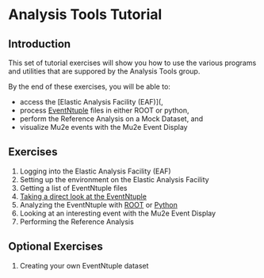 # Analysis Tools Tutorial

## Introduction

This set of tutorial exercises will show you how to use the various programs and utilities that are suppored by the Analysis Tools group.

By the end of these exercises, you will be able to:

* access the [Elastic Analysis Facility (EAF)](,
* process [EventNtuple](https://github.com/Mu2e/EventNtuple) files in either ROOT or python,
* perform the Reference Analysis on a Mock Dataset, and
* visualize Mu2e events with the Mu2e Event Display

## Exercises

1. Logging into the Elastic Analysis Facility (EAF)
2. Setting up the environment on the Elastic Analysis Facility
3. Getting a list of EventNtuple files
4. [Taking a direct look at the EventNtuple](./eventntuple-basics.md)
5. Analyzing the EventNtuple with [ROOT](./eventntuple-rooutil.md) or [Python](./eventntuple-pyutil.md)
6. Looking at an interesting event with the Mu2e Event Display
7. Performing the Reference Analysis

## Optional Exercises
1. Creating your own EventNtuple dataset

